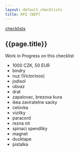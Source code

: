 ```yaml
---
layout: default_checklists
title: KPZ (WIP)
---
```


[checklists](.)

## {{page.title}}

Work in Progress on this checklist

- 1000 CZK, 50 EUR
- bindry
- nuz (Victorinox)
- jodisol
- obvaz
- drat
- zapalovac, brezova kura
- ikea zaviratelne sacky
- celovka
- vizitky
- paracord
- rezna nit
- spinaci spendliky
- magnet
- ducktape
- pistalka
